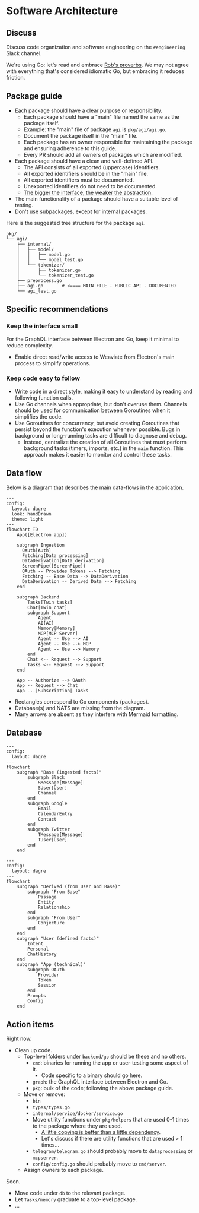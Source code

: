 # Software Architecture

## Discuss

Discuss code organization and software engineering on the `#engineering` Slack channel.

We're using Go: let's read and embrace [Rob's proverbs](https://go-proverbs.github.io/). We may not agree with everything that's considered idiomatic Go, but embracing it reduces friction.

## Package guide

- Each package should have a clear purpose or responsibility.
  - Each package should have a "main" file named the same as the package itself.
  - Example: the "main" file of package `agi` is `pkg/agi/agi.go`.
  - Document the package itself in the "main" file.
  - Each package has an owner responsible for maintaining the package and ensuring adherence to this guide.
  - Every PR should add all owners of packages which are modified.
- Each package should have a clean and well-defined API.
  - The API consists of all exported (uppercase) identifiers.
  - All exported identifiers should be in the "main" file.
  - All exported identifiers must be documented.
  - Unexported identifiers do not need to be documented.
  - [The bigger the interface, the weaker the abstraction](https://go-proverbs.github.io/).
- The main functionality of a package should have a suitable level of testing.
- Don't use subpackages, except for internal packages.

Here is the suggested tree structure for the package `agi`.
```
pkg/
└── agi/
    ├── internal/
    │   ├── model/
    │   │   ├── model.go
    │   │   └── model_test.go    
    │   └── tokenizer/
    │       ├── tokenizer.go
    │       └── tokenizer_test.go    
    ├── preprocess.go
    ├── agi.go       # <==== MAIN FILE - PUBLIC API - DOCUMENTED
    └── agi_test.go
```

## Specific recommendations

### Keep the interface small

For the GraphQL interface between Electron and Go, keep it minimal to reduce complexity.

- Enable direct read/write access to Weaviate from Electron's main process to simplify operations.

### Keep code easy to follow

- Write code in a direct style, making it easy to understand by reading and following function calls.
- Use Go channels when appropriate, but don't overuse them. Channels should be used for communication between Goroutines when it simplifies the code.
- Use Goroutines for concurrency, but avoid creating Goroutines that persist beyond the function's execution whenever possible. Bugs in background or long-running tasks are difficult to diagnose and debug.
  - Instead, centralize the creation of all Goroutines that must perform background tasks (timers, imports, etc.) in the `main` function. This approach makes it easier to monitor and control these tasks.

## Data flow

Below is a diagram that describes the main data-flows in the application. 

```mermaid
---
config:
  layout: dagre
  look: handDrawn
  theme: light
---
flowchart TD
    App([Electron app])

    subgraph Ingestion
      OAuth[Auth]
      Fetching[Data processing]
      DataDerivation[Data derivation]
      ScreenPipe([ScreenPipe])
      OAuth -- Provides Tokens --> Fetching
      Fetching -- Base Data --> DataDerivation
      DataDerivation -- Derived Data --> Fetching
    end

    subgraph Backend
        Tasks[Twin tasks]
        Chat[Twin chat]
        subgraph Support
            Agent
            AI[AI]
            Memory[Memory]
            MCP[MCP Server]
            Agent -- Use --> AI
            Agent -- Use --> MCP
            Agent -- Use --> Memory
        end
        Chat <-- Request --> Support
        Tasks <-- Request --> Support
    end
    
    App -- Authorize --> OAuth
    App -- Request --> Chat
    App -.-|Subscription| Tasks
```

- Rectangles correspond to Go components (packages).
- Database(s) and NATS are missing from the diagram.
- Many arrows are absent as they interfere with Mermaid formatting.


## Database

```mermaid
---
config:
  layout: dagre
---
flowchart
    subgraph "Base (ingested facts)"
        subgraph Slack
            SMessage[Message]
            SUser[User]
            Channel
        end
        subgraph Google
            Email
            CalendarEntry
            Contact
        end
        subgraph Twitter
            TMessage[Message]
            TUser[User]
        end
    end

```

```mermaid
---
config:
  layout: dagre
---
flowchart
    subgraph "Derived (from User and Base)"
        subgraph "From Base"
            Passage
            Entity
            Relationship
        end
        subgraph "From User"
            Conjecture
        end
    end
    subgraph "User (defined facts)"
        Intent
        Personal
        ChatHistory
    end
    subgraph "App (technical)"
        subgraph OAuth
            Provider
            Token
            Session
        end
        Prompts
        Config
    end
```

## Action items

Right now.

- Clean up code.
  - Top-level folders under `backend/go` should be these and no others.
    - `cmd`: binaries for running the app or user-testing some aspect of it.
      - Code specific to a binary should go here.
    - `graph`: the GraphQL interface between Electron and Go.
    - `pkg`: bulk of the code; following the above package guide.
  - Move or remove:
    - `bin`
    - `types/types.go`
    - `internal/service/docker/service.go`
    - Move utility functions under `pkg/helpers` that are used 0-1 times to the package where they are used.
      - [A little copying is better than a little dependency](https://go-proverbs.github.io/).
      - Let's discuss if there are utility functions that are used > 1 times...
    - `telegram/telegram.go` should probably move to `dataprocessing` or `mcpserver`.
    - `config/config.go` should probably move to `cmd/server`.
  - Assign owners to each package.

Soon.

- Move code under `db` to the relevant package.
- Let `Tasks/memory` graduate to a top-level package.
- ...